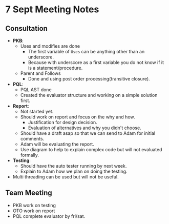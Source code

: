 # 7 Sept Meeting Notes

## Consultation

* **PKB**:
  * Uses and modifies are done
    * The first variable of `Uses` can be anything other than an underscore.
    * Because with underscore as a first variable you do not know if it is
      a statement/procedure.
  * Parent and Follows
    * Done and using post order processing(transitive closure).
* **PQL**:
  * PQL AST done
  * Created the evaluator structure and working on a simple solution first.
* **Report**:
  * Not started yet.
  * Should work on report and focus on the why and how.
    * Justification for design decision.
    * Evaluation of alternatives and why you didn't choose.
  * Should have a draft asap so that we can send to Adam for initial comments.
  * Adam will be evaluating the report.
  * Use diagram to help to explain complex code but will not evaluated formally.
* **Testing**:
  * Should have the auto tester running by next week.
  * Explain to Adam how we plan on doing the testing.
* Multi threading can be used but will not be useful.

## Team Meeting

* PKB work on testing
* OTO work on report
* PQL complete evaluator by fri/sat.
